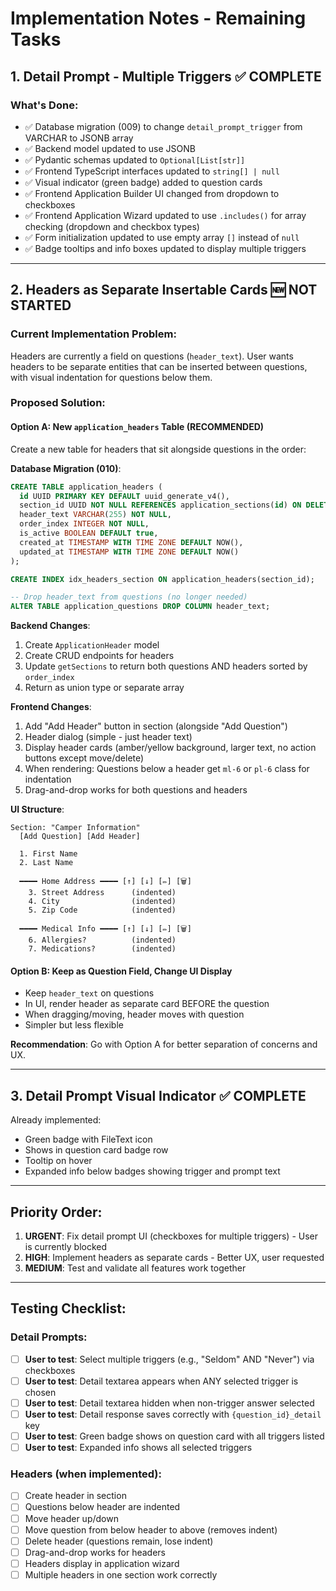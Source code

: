 # Implementation Notes - Remaining Tasks

## 1. Detail Prompt - Multiple Triggers ✅ COMPLETE

### What's Done:
- ✅ Database migration (009) to change `detail_prompt_trigger` from VARCHAR to JSONB array
- ✅ Backend model updated to use JSONB
- ✅ Pydantic schemas updated to `Optional[List[str]]`
- ✅ Frontend TypeScript interfaces updated to `string[] | null`
- ✅ Visual indicator (green badge) added to question cards
- ✅ Frontend Application Builder UI changed from dropdown to checkboxes
- ✅ Frontend Application Wizard updated to use `.includes()` for array checking (dropdown and checkbox types)
- ✅ Form initialization updated to use empty array `[]` instead of `null`
- ✅ Badge tooltips and info boxes updated to display multiple triggers

---

## 2. Headers as Separate Insertable Cards 🆕 NOT STARTED

### Current Implementation Problem:
Headers are currently a field on questions (`header_text`). User wants headers to be separate entities that can be inserted between questions, with visual indentation for questions below them.

### Proposed Solution:

#### Option A: New `application_headers` Table (RECOMMENDED)
Create a new table for headers that sit alongside questions in the order:

**Database Migration (010)**:
```sql
CREATE TABLE application_headers (
  id UUID PRIMARY KEY DEFAULT uuid_generate_v4(),
  section_id UUID NOT NULL REFERENCES application_sections(id) ON DELETE CASCADE,
  header_text VARCHAR(255) NOT NULL,
  order_index INTEGER NOT NULL,
  is_active BOOLEAN DEFAULT true,
  created_at TIMESTAMP WITH TIME ZONE DEFAULT NOW(),
  updated_at TIMESTAMP WITH TIME ZONE DEFAULT NOW()
);

CREATE INDEX idx_headers_section ON application_headers(section_id);

-- Drop header_text from questions (no longer needed)
ALTER TABLE application_questions DROP COLUMN header_text;
```

**Backend Changes**:
1. Create `ApplicationHeader` model
2. Create CRUD endpoints for headers
3. Update `getSections` to return both questions AND headers sorted by `order_index`
4. Return as union type or separate array

**Frontend Changes**:
1. Add "Add Header" button in section (alongside "Add Question")
2. Header dialog (simple - just header text)
3. Display header cards (amber/yellow background, larger text, no action buttons except move/delete)
4. When rendering: Questions below a header get `ml-6` or `pl-6` class for indentation
5. Drag-and-drop works for both questions and headers

**UI Structure**:
```
Section: "Camper Information"
  [Add Question] [Add Header]

  1. First Name
  2. Last Name

  ━━━━ Home Address ━━━━ [↑] [↓] [✏️] [🗑️]
    3. Street Address      (indented)
    4. City                (indented)
    5. Zip Code            (indented)

  ━━━━ Medical Info ━━━━ [↑] [↓] [✏️] [🗑️]
    6. Allergies?          (indented)
    7. Medications?        (indented)
```

#### Option B: Keep as Question Field, Change UI Display
- Keep `header_text` on questions
- In UI, render header as separate card BEFORE the question
- When dragging/moving, header moves with question
- Simpler but less flexible

**Recommendation**: Go with Option A for better separation of concerns and UX.

---

## 3. Detail Prompt Visual Indicator ✅ COMPLETE

Already implemented:
- Green badge with FileText icon
- Shows in question card badge row
- Tooltip on hover
- Expanded info below badges showing trigger and prompt text

---

## Priority Order:

1. **URGENT**: Fix detail prompt UI (checkboxes for multiple triggers) - User is currently blocked
2. **HIGH**: Implement headers as separate cards - Better UX, user requested
3. **MEDIUM**: Test and validate all features work together

---

## Testing Checklist:

### Detail Prompts:
- [ ] **User to test**: Select multiple triggers (e.g., "Seldom" AND "Never") via checkboxes
- [ ] **User to test**: Detail textarea appears when ANY selected trigger is chosen
- [ ] **User to test**: Detail textarea hidden when non-trigger answer selected
- [ ] **User to test**: Detail response saves correctly with `{question_id}_detail` key
- [ ] **User to test**: Green badge shows on question card with all triggers listed
- [ ] **User to test**: Expanded info shows all selected triggers

### Headers (when implemented):
- [ ] Create header in section
- [ ] Questions below header are indented
- [ ] Move header up/down
- [ ] Move question from below header to above (removes indent)
- [ ] Delete header (questions remain, lose indent)
- [ ] Drag-and-drop works for headers
- [ ] Headers display in application wizard
- [ ] Multiple headers in one section work correctly
